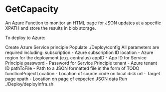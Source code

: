 # GetCapacity


An Azure Function to monitor an HTML page for JSON updates at a specific XPATH and store the results in blob storage.

To deploy to Azure:

Create Azure Service principle
Populate ./Deploy/config All parameters are required including:
subscription - Azure subscription ID
location - Azure region for the deployment (e.g. centralus)
appID - App ID for Service Principle
password - Password for Service Principle
tenant - Azure tenant ID
pathToFile - Path to a JSON formatted file in the form of TODO
functionProjectLocation - Location of source code on local disk
url - Target page
xpath - Location on page of expected JSON data
Run ./Deploy/deployInfra.sh
